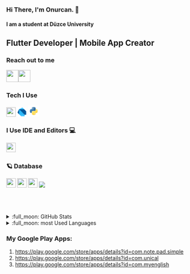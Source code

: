 







### Hi There, I'm Onurcan. :wave:
#### I am a student at Düzce University

## Flutter Developer | Mobile App Creator

### Reach out to me

[<img height="32" width="32" src="https://img.icons8.com/external-justicon-lineal-color-justicon/64/000000/external-linkedin-social-media-justicon-lineal-color-justicon.png" align="left" />][Linkedin]
[<img height="32" width="32" src="https://img.icons8.com/fluency/48/000000/instagram-new.png" align="left" />][Instagram]


<br />
<br />

### Tech I Use

<img src="https://camo.githubusercontent.com/1a465531ca02c702221092851b9f1b795cedab10d227b3a8c9ddf82d1a255136/68747470733a2f2f7374617469632e63646e6c6f676f2e636f6d2f6c6f676f732f662f33302f666c75747465722e737667" width="25" height="25">  <img src = "https://raw.githubusercontent.com/github/explore/80688e429a7d4ef2fca1e82350fe8e3517d3494d/topics/dart/dart.png" width="25" height="25"> <img src = "https://raw.githubusercontent.com/github/explore/80688e429a7d4ef2fca1e82350fe8e3517d3494d/topics/python/python.png" width="30" height="30">








### I Use IDE and Editors 💻

<img src = "https://img.icons8.com/color/48/000000/visual-studio-code-2019.png" width="25" height="25"> 





### :ringed_planet: Database 
<img src = "https://camo.githubusercontent.com/aa493b88b85217e501f20ffec3d8e0d347e8f50aa894ee6698c3a6e2678e39c8/68747470733a2f2f6272616e64736c6f676f732e636f6d2f77702d636f6e74656e742f75706c6f6164732f696d616765732f66697265626173652d6c6f676f2e706e67" width="25" height="25" > <img src = "https://img.icons8.com/fluency/48/000000/database.png" width="25" height="25"> <img src = "https://img.icons8.com/external-flaticons-lineal-color-flat-icons/64/000000/external-api-computer-science-flaticons-lineal-color-flat-icons-2.png" width="25" height="25"> <img src="https://img.icons8.com/external-tal-revivo-color-tal-revivo/24/000000/external-postman-is-the-only-complete-api-development-environment-logo-color-tal-revivo.png"/>



<br />
<br />
<br />

<details>
<summary> :full_moon: GitHub Stats </summary>
<img src = "https://github-readme-stats.vercel.app/api?username=onurcanIsik&theme=bear">
</details>

<details>
<summary> :full_moon: most Used Languages </summary>
<img src = "https://github-readme-stats.vercel.app/api/top-langs/?username=onurcanIsik&layout=compact&theme=bear">
</details>





[Linkedin]: https://www.linkedin.com/in/onurcan-işık-8b2b58212/
[Instagram]: https://www.instagram.com/onurcn_isk/


### My Google Play Apps:

1) https://play.google.com/store/apps/details?id=com.note.pad.simple
2) https://play.google.com/store/apps/details?id=com.unical
3) https://play.google.com/store/apps/details?id=com.myenglish

